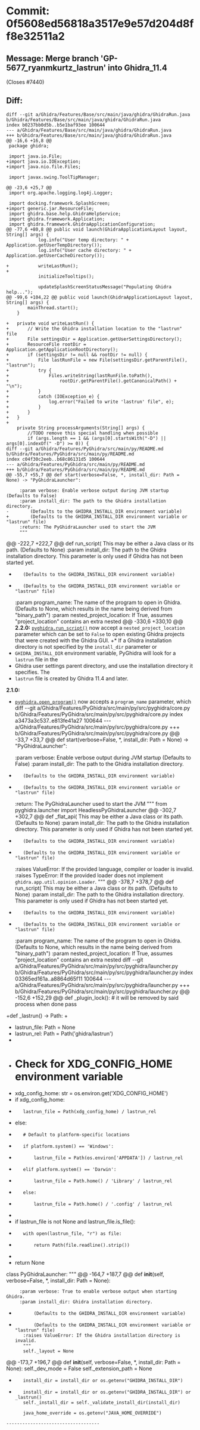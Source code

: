 # Commit: 0f5608ed56818a3517e9e57d204d8ff8e32511a2
## Message: Merge branch 'GP-5677_ryanmkurtz_lastrun' into Ghidra_11.4
(Closes #7440)
## Diff:
```
diff --git a/Ghidra/Features/Base/src/main/java/ghidra/GhidraRun.java b/Ghidra/Features/Base/src/main/java/ghidra/GhidraRun.java
index b0237bb0d5b..b5e1baf93ee 100644
--- a/Ghidra/Features/Base/src/main/java/ghidra/GhidraRun.java
+++ b/Ghidra/Features/Base/src/main/java/ghidra/GhidraRun.java
@@ -16,6 +16,8 @@
 package ghidra;
 
 import java.io.File;
+import java.io.IOException;
+import java.nio.file.Files;
 
 import javax.swing.ToolTipManager;
 
@@ -23,6 +25,7 @@
 import org.apache.logging.log4j.Logger;
 
 import docking.framework.SplashScreen;
+import generic.jar.ResourceFile;
 import ghidra.base.help.GhidraHelpService;
 import ghidra.framework.Application;
 import ghidra.framework.GhidraApplicationConfiguration;
@@ -77,6 +80,8 @@ public void launch(GhidraApplicationLayout layout, String[] args) {
 			log.info("User temp directory: " + Application.getUserTempDirectory());
 			log.info("User cache directory: " + Application.getUserCacheDirectory());
 
+			writeLastRun();
+
 			initializeTooltips();
 
 			updateSplashScreenStatusMessage("Populating Ghidra help...");
@@ -99,6 +104,22 @@ public void launch(GhidraApplicationLayout layout, String[] args) {
 		mainThread.start();
 	}
 
+	private void writeLastRun() {
+		// Write the Ghidra installation location to the "lastrun" file
+		File settingsDir = Application.getUserSettingsDirectory();
+		ResourceFile rootDir = Application.getApplicationRootDirectory();
+		if (settingsDir != null && rootDir != null) {
+			File lastRunFile = new File(settingsDir.getParentFile(), "lastrun");
+			try {
+				Files.writeString(lastRunFile.toPath(),
+					rootDir.getParentFile().getCanonicalPath() + "\n");
+			}
+			catch (IOException e) {
+				log.error("Failed to write 'lastrun' file", e);
+			}
+		}
+	}
+
 	private String processArguments(String[] args) {
 		//TODO remove this special handling when possible
 		if (args.length == 1 && (args[0].startsWith("-D") || args[0].indexOf(" -D") >= 0)) {
diff --git a/Ghidra/Features/PyGhidra/src/main/py/README.md b/Ghidra/Features/PyGhidra/src/main/py/README.md
index c04f30c2eeb..b68c86131d5 100644
--- a/Ghidra/Features/PyGhidra/src/main/py/README.md
+++ b/Ghidra/Features/PyGhidra/src/main/py/README.md
@@ -55,7 +55,7 @@ def start(verbose=False, *, install_dir: Path = None) -> "PyGhidraLauncher":
 
     :param verbose: Enable verbose output during JVM startup (Defaults to False)
     :param install_dir: The path to the Ghidra installation directory.
-        (Defaults to the GHIDRA_INSTALL_DIR environment variable)
+        (Defaults to the GHIDRA_INSTALL_DIR environment variable or "lastrun" file)
     :return: The PyGhidraLauncher used to start the JVM
     """
 ```
@@ -222,7 +222,7 @@ def run_script(
         This may be either a Java class or its path. (Defaults to None)
     :param install_dir: The path to the Ghidra installation directory. This parameter is only
         used if Ghidra has not been started yet.
-        (Defaults to the GHIDRA_INSTALL_DIR environment variable)
+        (Defaults to the GHIDRA_INSTALL_DIR environment variable or "lastrun" file)
     :param program_name: The name of the program to open in Ghidra.
         (Defaults to None, which results in the name being derived from "binary_path")
     :param nested_project_location: If True, assumes "project_location" contains an extra nested 
@@ -330,6 +330,10 @@ __2.2.0:__
   [`pyghidra.run_script()`](#pyghidrarun_script) now accept a `nested_project_location` parameter
   which can be set to `False` to open existing Ghidra projects that were created with the
   Ghidra GUI.
+* If a Ghidra installation directory is not specified by the `install_dir` parameter or
+  `GHIDRA_INSTALL_DIR` environment variable, PyGhidra will look for a `lastrun` file in the
+  Ghidra user settings parent directory, and use the installation directory it specifies.  The
+  `lastrun` file is created by Ghidra 11.4 and later.
 
 __2.1.0:__
 * [`pyghidra.open_program()`](#pyghidraopen_program) now accepts a `program_name` parameter, which
diff --git a/Ghidra/Features/PyGhidra/src/main/py/src/pyghidra/core.py b/Ghidra/Features/PyGhidra/src/main/py/src/pyghidra/core.py
index a3473a3c537..e813fe41a27 100644
--- a/Ghidra/Features/PyGhidra/src/main/py/src/pyghidra/core.py
+++ b/Ghidra/Features/PyGhidra/src/main/py/src/pyghidra/core.py
@@ -33,7 +33,7 @@ def start(verbose=False, *, install_dir: Path = None) -> "PyGhidraLauncher":
 
     :param verbose: Enable verbose output during JVM startup (Defaults to False)
     :param install_dir: The path to the Ghidra installation directory.
-        (Defaults to the GHIDRA_INSTALL_DIR environment variable)
+        (Defaults to the GHIDRA_INSTALL_DIR environment variable or "lastrun" file)
     :return: The PyGhidraLauncher used to start the JVM
     """
     from pyghidra.launcher import HeadlessPyGhidraLauncher
@@ -302,7 +302,7 @@ def _flat_api(
         This may be either a Java class or its path. (Defaults to None)
     :param install_dir: The path to the Ghidra installation directory. This parameter is only
         used if Ghidra has not been started yet.
-        (Defaults to the GHIDRA_INSTALL_DIR environment variable)
+        (Defaults to the GHIDRA_INSTALL_DIR environment variable or "lastrun" file)
     :raises ValueError: If the provided language, compiler or loader is invalid.
     :raises TypeError: If the provided loader does not implement `ghidra.app.util.opinion.Loader`.
     """
@@ -378,7 +378,7 @@ def run_script(
         This may be either a Java class or its path. (Defaults to None)
     :param install_dir: The path to the Ghidra installation directory. This parameter is only
         used if Ghidra has not been started yet.
-        (Defaults to the GHIDRA_INSTALL_DIR environment variable)
+        (Defaults to the GHIDRA_INSTALL_DIR environment variable or "lastrun" file)
     :param program_name: The name of the program to open in Ghidra.
         (Defaults to None, which results in the name being derived from "binary_path")
     :param nested_project_location: If True, assumes "project_location" contains an extra nested 
diff --git a/Ghidra/Features/PyGhidra/src/main/py/src/pyghidra/launcher.py b/Ghidra/Features/PyGhidra/src/main/py/src/pyghidra/launcher.py
index 03365ed161a..a8864d65f11 100644
--- a/Ghidra/Features/PyGhidra/src/main/py/src/pyghidra/launcher.py
+++ b/Ghidra/Features/PyGhidra/src/main/py/src/pyghidra/launcher.py
@@ -152,6 +152,29 @@ def _plugin_lock():
             # it will be removed by said process when done
             pass
 
+def _lastrun() -> Path:
+
+    lastrun_file: Path = None
+    lastrun_rel: Path = Path('ghidra/lastrun')
+    
+    # Check for XDG_CONFIG_HOME environment variable
+    xdg_config_home: str = os.environ.get('XDG_CONFIG_HOME')
+    if xdg_config_home:
+        lastrun_file = Path(xdg_config_home) / lastrun_rel
+    else:
+        # Default to platform-specific locations
+        if platform.system() == 'Windows':
+            lastrun_file = Path(os.environ['APPDATA']) / lastrun_rel
+        elif platform.system() == 'Darwin':
+            lastrun_file = Path.home() / 'Library' / lastrun_rel
+        else:
+            lastrun_file = Path.home() / '.config' / lastrun_rel
+            
+    if lastrun_file is not None and lastrun_file.is_file():
+        with open(lastrun_file, "r") as file:
+            return Path(file.readline().strip())
+        
+    return None
 
 class PyGhidraLauncher:
     """
@@ -164,7 +187,7 @@ def __init__(self, verbose=False, *, install_dir: Path = None):
 
         :param verbose: True to enable verbose output when starting Ghidra.
         :param install_dir: Ghidra installation directory.
-            (Defaults to the GHIDRA_INSTALL_DIR environment variable)
+            (Defaults to the GHIDRA_INSTALL_DIR environment variable or "lastrun" file)
         :raises ValueError: If the Ghidra installation directory is invalid.
         """
         self._layout = None
@@ -173,7 +196,7 @@ def __init__(self, verbose=False, *, install_dir: Path = None):
         self._dev_mode = False
         self._extension_path = None
 
-        install_dir = install_dir or os.getenv("GHIDRA_INSTALL_DIR")
+        install_dir = install_dir or os.getenv("GHIDRA_INSTALL_DIR") or _lastrun()
         self._install_dir = self._validate_install_dir(install_dir)
 
         java_home_override = os.getenv("JAVA_HOME_OVERRIDE")
```
-----------------------------------
